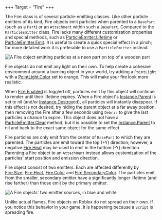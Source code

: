+++
Target = "Fire"
+++

The Fire class is of several particle-emitting classes. Like other particle emitters of its kind, Fire objects emit particles when parented to a `BasePart` (such as a `Part`) or an `Attachment` within such a `BasePart`. Compared to the `ParticleEmitter` class, Fire lacks many different customization properties and special methods, such as [ParticleEmitter.Lifetime](https://developer.roblox.com/api-reference/property/ParticleEmitter/Lifetime) or [ParticleEmitter.Emit](https://developer.roblox.com/api-reference/function/ParticleEmitter/Emit). It is useful to create a quick special effect in a pinch; for more detailed work it is preferable to use a `ParticleEmitter` instead.![A Fire object emitting particles at a neon part on top of a wooden part][1]Fire objects do not emit any light on their own. To help create a cohesive environment around a burning object in your world, try adding a `PointLight` with a [PointLight.Color](https://developer.roblox.com/search#stq=Color) set to orange. This will make your fire look more realistic.When [Fire.Enabled](https://developer.roblox.com/api-reference/property/Fire/Enabled) is toggled off, particles emit by this object will continue to render until their lifetime expires. When a Fire object's [Instance.Parent](https://developer.roblox.com/api-reference/property/Instance/Parent) is set to nil (and/or [Instance.Destroy](https://developer.roblox.com/api-reference/function/Instance/Destroy)ed), all particles will instantly disappear. If this effect is not desired, try hiding the parent object at a far away position, then removing the Fire after a few seconds using `Debris` to give the last particles a chance to expire. This object does not have a [ParticleEmitter.Clear](https://developer.roblox.com/api-reference/function/ParticleEmitter/Clear) method, but it is possible to set the [Instance.Parent](https://developer.roblox.com/api-reference/property/Instance/Parent) to nil and back to the exact same object for the same effect.Fire particles are only emit from the center of `BasePart` to which they are parented. The particles are emit toward the top (+Y) direction; however, a negative [Fire.Heat](https://developer.roblox.com/api-reference/property/Fire/Heat) may be used to emit in the bottom (-Y) direction. Parenting a Fire object to an `Attachment` instead allows customization of the particles' start position and emission direction.Fire object consist of two emitters. Each are affected differently by [Fire.Size](https://developer.roblox.com/api-reference/property/Fire/Size), [Fire.Heat](https://developer.roblox.com/api-reference/property/Fire/Heat), [Fire.Color](https://developer.roblox.com/api-reference/property/Fire/Color) and [Fire.SecondaryColor](https://developer.roblox.com/api-reference/property/Fire/SecondaryColor). The particles emit from the smaller, secondary emitter have a significantly longer lifetime (and rise farther) than those emit by the primary emitter.![A Fire objects' two emitter sources, in blue and white][2]Unlike actual flames, Fire objects on Roblox do not spread on their own. If you notice this behavior in your game, it is happening because a `Script` is spreading fire.[1]: https://developer.roblox.com/assets/blt614752ba08bb2e7c/Fire.png[2]: https://developer.roblox.com/assets/blt925890091ac70b39/Fire_Colors.png